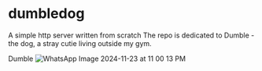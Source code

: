 # dumbledog
A simple http server written from scratch
The repo is dedicated to Dumble - the dog, a stray cutie living outside my gym.


Dumble
![WhatsApp Image 2024-11-23 at 11 00 13 PM](https://github.com/user-attachments/assets/932a3288-1480-4f85-a46c-529e3be790c4)


